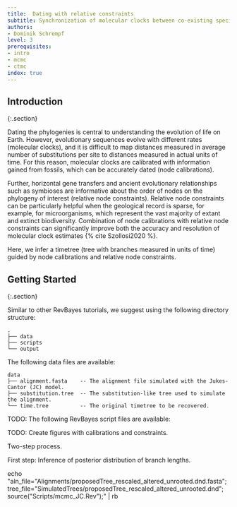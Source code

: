 ```yaml
---
title:  Dating with relative constraints
subtitle: Synchronization of molecular clocks between co-existing species
authors:
- Dominik Schrempf
level: 3
prerequisites:
- intro
- mcmc
- ctmc
index: true
---
```


Introduction
--------------
{:.section}

Dating the phylogenies is central to understanding the evolution of life on
Earth. However, evolutionary sequences evolve with different rates (molecular
clocks), and it is difficult to map distances measured in average number of
substitutions per site to distances measured in actual units of time. For this
reason, molecular clocks are calibrated with information gained from fossils,
which can be accurately dated (node calibrations).

Further, horizontal gene transfers and ancient evolutionary relationships such
as symbioses are informative about the order of nodes on the phylogeny of
interest (relative node constraints). Relative node constraints can be
particularly helpful when the geological record is sparse, for example, for
microorganisms, which represent the vast majority of extant and extinct
biodiversity. Combination of node calibrations with relative node constraints
can significantly improve both the accuracy and resolution of molecular clock
estimates {% cite Szollosi2020 %}.

Here, we infer a timetree (tree with branches measured in units of time) guided
by node calibrations and relative node constraints.

Getting Started
------------------
{:.section}

Similar to other RevBayes tutorials, we suggest using the following directory structure:
```
.
├── data
├── scripts
└── output
```

The following data files are available:
```
data
├── alignment.fasta    -- The alignment file simulated with the Jukes-Cantor (JC) model.
├── substitution.tree  -- The substitution-like tree used to simulate the alignment.
└── time.tree          -- The original timetree to be recovered.
```

TODO: The following RevBayes script files are available:

TODO: Create figures with calibrations and constraints.

Two-step process.

First step: Inference of posterior distribution of branch lengths.

echo "aln_file=\"Alignments/proposedTree_rescaled_altered_unrooted.dnd.fasta\"; tree_file=\"SimulatedTrees/proposedTree_rescaled_altered_unrooted.dnd\"; source(\"Scripts/mcmc_JC.Rev\");" | rb
